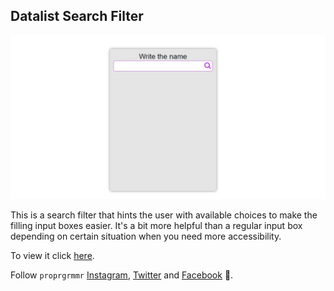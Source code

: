 ## Datalist Search Filter

![Screenshot](./img/screenshot.JPG)

This is a search filter that hints the user with available choices to make the filling input boxes easier. It's a bit more helpful than a regular input box depending on certain situation when you need more accessibility.

To view it click [here](https://sam0132nodier.github.io/search-filter-HTML_CSS).

Follow ```proprgrmmr``` [Instagram](https://www.instagram.com/proprgrmmr), [Twitter](https://www.twitter.com/proprgrmmr) and [Facebook](https://web.facebook.com/Pro.Programmer.14) :100:.